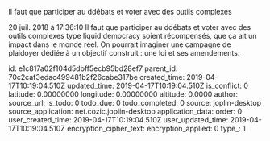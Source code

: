 Il faut que participer au ddébats et voter avec des outils complexes

20 juil. 2018 à 17:36:10
Il faut que participer au ddébats et voter avec des outils complexes
type liquid democracy soient récompensés, que ça ait un impact dans le
monde réel. On pourrait imaginer une campagne de plaidoyer dédiée à un
objectif construit : une loi et ses amendements.


id: e1c817a02f104d5dbff5ecb95bd28ef7
parent_id: 70c2caf3edac499481b2f26cabe317be
created_time: 2019-04-17T10:19:04.510Z
updated_time: 2019-04-17T10:19:04.510Z
is_conflict: 0
latitude: 0.00000000
longitude: 0.00000000
altitude: 0.0000
author: 
source_url: 
is_todo: 0
todo_due: 0
todo_completed: 0
source: joplin-desktop
source_application: net.cozic.joplin-desktop
application_data: 
order: 0
user_created_time: 2019-04-17T10:19:04.510Z
user_updated_time: 2019-04-17T10:19:04.510Z
encryption_cipher_text: 
encryption_applied: 0
type_: 1